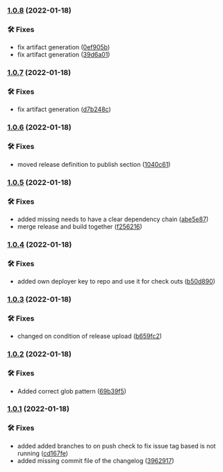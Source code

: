 ### [1.0.8](https://github.com/lyssar/mcdownloader/compare/1.0.7...1.0.8) (2022-01-18)


### 🛠 Fixes

* fix artifact generation ([0ef905b](https://github.com/lyssar/mcdownloader/commit/0ef905bc96f36f323854d38d46f686245caa408a))
* fix artifact generation ([39d6a01](https://github.com/lyssar/mcdownloader/commit/39d6a01af9043ebddae7335fe029e96a42b7b3f5))

### [1.0.7](https://github.com/lyssar/mcdownloader/compare/1.0.6...1.0.7) (2022-01-18)


### 🛠 Fixes

* fix artifact generation ([d7b248c](https://github.com/lyssar/mcdownloader/commit/d7b248c6a6da57d77e06fd5e443411d8af7a86a5))

### [1.0.6](https://github.com/lyssar/mcdownloader/compare/1.0.5...1.0.6) (2022-01-18)


### 🛠 Fixes

* moved release definition to publish section ([1040c61](https://github.com/lyssar/mcdownloader/commit/1040c615832f91861d894c049e7e4313174491c0))

### [1.0.5](https://github.com/lyssar/mcdownloader/compare/1.0.4...1.0.5) (2022-01-18)


### 🛠 Fixes

* added missing needs to have a clear dependency chain ([abe5e87](https://github.com/lyssar/mcdownloader/commit/abe5e87368cc2355fb403bae8d1468544cb62bcf))
* merge release and build together ([f256216](https://github.com/lyssar/mcdownloader/commit/f256216dfd5f8251a06f0936f176e1b43acdcc76))

### [1.0.4](https://github.com/lyssar/mcdownloader/compare/1.0.3...1.0.4) (2022-01-18)


### 🛠 Fixes

* added own deployer key to repo and use it for check outs ([b50d890](https://github.com/lyssar/mcdownloader/commit/b50d8901c0faaf6b930cd9a5b520d83219e2792c))

### [1.0.3](https://github.com/lyssar/mcdownloader/compare/1.0.2...1.0.3) (2022-01-18)


### 🛠 Fixes

* changed on condition of release upload ([b659fc2](https://github.com/lyssar/mcdownloader/commit/b659fc2d4a0706e1be0e9c66ca9def30ae5a3d05))

### [1.0.2](https://github.com/lyssar/mcdownloader/compare/1.0.1...1.0.2) (2022-01-18)


### 🛠 Fixes

* Added correct glob pattern ([69b39f5](https://github.com/lyssar/mcdownloader/commit/69b39f550c6777f39b04b80aaff1eb7d7b9b272b))

### [1.0.1](https://github.com/lyssar/mcdownloader/compare/1.0.0...1.0.1) (2022-01-18)


### 🛠 Fixes

* added added branches to on push check to fix issue tag based is not running ([cd167fe](https://github.com/lyssar/mcdownloader/commit/cd167fec49f36cc3057495b307849f85185cfe90))
* added missing commit file of the changelog ([3962917](https://github.com/lyssar/mcdownloader/commit/39629173ea47ce002c536398f1d9004c6b5a0d37))
